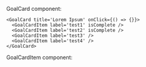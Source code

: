 GoalCard component:

    <GoalCard title='Lorem Ipsum' onClick={() => {}}>
      <GoalCardItem label='test1' isComplete />
      <GoalCardItem label='test2' isComplete />
      <GoalCardItem label='test3' />
      <GoalCardItem label='test4' />
    </GoalCard>

GoalCardItem component:

  <GoalCardItem label='test1' isComplete />

